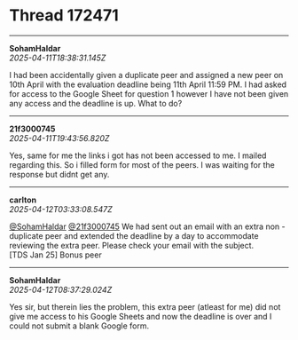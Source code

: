 # Thread 172471


---
**SohamHaldar**  
*2025-04-11T18:38:31.145Z*


I had been accidentally given a duplicate peer and assigned a new peer on 10th April with the evaluation deadline being 11th April 11:59 PM. I had asked for access to the Google Sheet for question 1 however I have not been given any access and the deadline is up. What to do?




---
**21f3000745**  
*2025-04-11T19:43:56.820Z*


Yes, same for me the links i got has not been accessed to me. I mailed regarding this. So i filled form for most of the peers. I was waiting for the response but didnt get any.




---
**carlton**  
*2025-04-12T03:33:08.547Z*


[@SohamHaldar](/u/sohamhaldar) [@21f3000745](/u/21f3000745) We had sent out an email with an extra non - duplicate peer and extended the deadline by a day to accommodate reviewing the extra peer. Please check your email with the subject.  
[TDS Jan 25] Bonus peer




---
**SohamHaldar**  
*2025-04-12T08:37:29.024Z*


Yes sir, but therein lies the problem, this extra peer (atleast for me) did not give me access to his Google Sheets and now the deadline is over and I could not submit a blank Google form.


